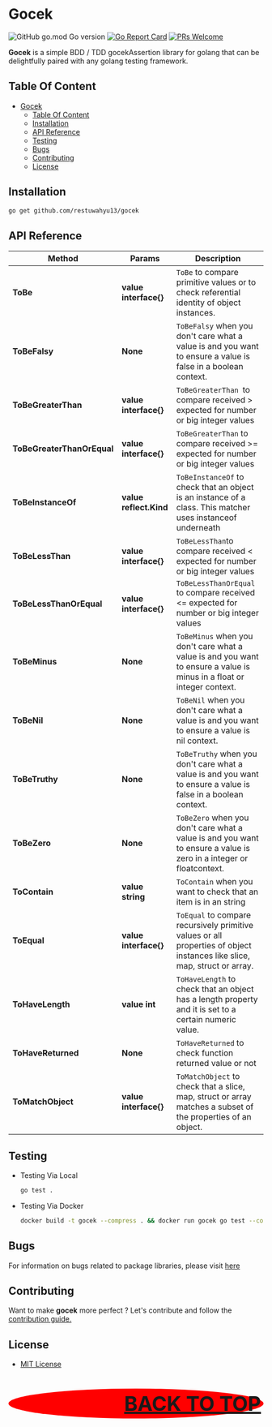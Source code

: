 # Gocek

![GitHub go.mod Go version](https://img.shields.io/github/go-mod/go-version/restuwahyu13/gocek?style=flat)
[![Go Report Card](https://goreportcard.com/badge/github.com/restuwahyu13/gocek)](https://goreportcard.com/report/github.com/restuwahyu13/gocek)
[![PRs Welcome](https://img.shields.io/badge/PRs-welcome-brightgreen.svg?style=flat-square)](https://github.com/restuwahyu13/gocek/blob/master/CONTRIBUTING.md)


**Gocek** is a simple BDD / TDD gocekAssertion library for golang that can be delightfully paired with any golang testing framework.


## Table Of Content

- [Gocek](#gocek)
  - [Table Of Content](#table-of-content)
  - [Installation](#installation)
  - [API Reference](#api-reference)
  - [Testing](#testing)
  - [Bugs](#bugs)
  - [Contributing](#contributing)
  - [License](#license)

## Installation

```bash
go get github.com/restuwahyu13/gocek
```

## API Reference

| **Method**                 | **Params**             | **Description**                                                                                                           |
| -------------------------- | ---------------------- | ------------------------------------------------------------------------------------------------------------------------- |
| **ToBe**                   | **value interface{}**  | `ToBe` to compare primitive values or to check referential identity of object instances.                                  |
| **ToBeFalsy**              | **None**               | `ToBeFalsy` when you don't care what a value is and you want to ensure a value is false in a boolean context.             |
| **ToBeGreaterThan**        | **value interface{}**  | `ToBeGreaterThan `to compare received > expected for number or big integer values                                         |
| **ToBeGreaterThanOrEqual** | **value interface{}**  | `ToBeGreaterThan` to compare received >= expected for number or big integer values                                        |
| **ToBeInstanceOf**         | **value reflect.Kind** | `ToBeInstanceOf` to check that an object is an instance of a class. This matcher uses instanceof underneath               |
| **ToBeLessThan**           | **value interface{}**  | `ToBeLessThan`to compare received < expected for number or big integer values                                             |
| **ToBeLessThanOrEqual**    | **value interface{}**  | `ToBeLessThanOrEqual` to compare received <= expected for number or big integer values                                    |
| **ToBeMinus**              | **None**               | `ToBeMinus` when you don't care what a value is and you want to ensure a value is minus in a float or integer context.    |
| **ToBeNil**                | **None**               | `ToBeNil` when you don't care what a value is and you want to ensure a value is nil context.                              |
| **ToBeTruthy**             | **None**               | `ToBeTruthy` when you don't care what a value is and you want to ensure a value is false in a boolean context.            |
| **ToBeZero**               | **None**               | `ToBeZero` when you don't care what a value is and you want to ensure a value is zero in a integer or floatcontext.       |
| **ToContain**              | **value string**       | `ToContain` when you want to check that an item is in an string                                                           |
| **ToEqual**                | **value interface{}**  | `ToEqual` to compare recursively primitive values or all properties of object instances like slice, map, struct or array. |
| **ToHaveLength**           | **value int**          | `ToHaveLength` to check that an object has a length property and it is set to a certain numeric value.                    |
| **ToHaveReturned**         | **None**               | `ToHaveReturned` to check function returned value or not                                                                  |
| **ToMatchObject**          | **value interface{}**  | `ToMatchObject` to check that a slice, map, struct or array matches a subset of the properties of an object.              |

## Testing

- Testing Via Local

  ```sh
  go test .
  ```

- Testing Via Docker

  ```sh
  docker build -t gocek --compress . && docker run gocek go test --cover -v --failfast .
  ```

## Bugs

For information on bugs related to package libraries, please visit [here](https://github.com/restuwahyu13/gocek/issues)

## Contributing

Want to make **gocek** more perfect ? Let's contribute and follow the
[contribution guide.](https://github.com/restuwahyu13/gocek/blob/main/CONTRIBUTING.md)

## License

- [MIT License](https://github.com/restuwahyu13/gocek/blob/master/LICENSE.md)

<p align="right" style="padding: 5px; border-radius: 100%; background-color: red; font-size: 2.5rem;">
  <b><a href="#gocek">BACK TO TOP</a></b>
</p>
